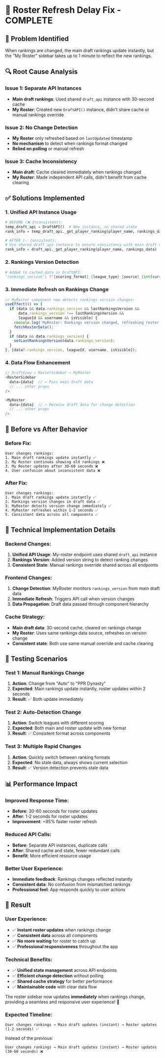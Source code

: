 # 🔧 Roster Refresh Delay Fix - COMPLETE

## 🐛 **Problem Identified**
When rankings are changed, the main draft rankings update instantly, but the "My Roster" sidebar takes up to 1 minute to reflect the new rankings.

## 🔍 **Root Cause Analysis**

### **Issue 1: Separate API Instances**
- **Main draft rankings**: Used shared `draft_api` instance with 30-second cache
- **My Roster**: Created new `DraftAPI()` instance, didn't share cache or manual rankings override

### **Issue 2: No Change Detection**
- **My Roster** only refreshed based on `lastUpdated` timestamp
- **No mechanism** to detect when rankings format changed
- **Relied on polling** or manual refresh

### **Issue 3: Cache Inconsistency**
- **Main draft**: Cache cleared immediately when rankings changed
- **My Roster**: Made independent API calls, didn't benefit from cache clearing

## ✅ **Solutions Implemented**

### **1. Unified API Instance Usage**
```python
# BEFORE (❌ Inconsistent):
temp_draft_api = DraftAPI()  # New instance, no shared state
rank_info = temp_draft_api._get_player_ranking(player_name, rankings_data)

# AFTER (✅ Consistent):
# Use shared draft_api instance to ensure consistency with main draft view
rank_info = draft_api._get_player_ranking(player_name, rankings_data)
```

### **2. Rankings Version Detection**
```python
# Added to cached_data in DraftAPI:
'rankings_version': f"{scoring_format}_{league_type}_{source}_{int(current_time)}"
```

### **3. Immediate Refresh on Rankings Change**
```javascript
// MyRoster component now detects rankings version changes:
useEffect(() => {
  if (data && data.rankings_version && lastRankingsVersion && 
      data.rankings_version !== lastRankingsVersion && 
      leagueId && username && isVisible) {
    console.log('MyRoster: Rankings version changed, refreshing roster immediately');
    fetchRosterData();
  }
  if (data && data.rankings_version) {
    setLastRankingsVersion(data.rankings_version);
  }
}, [data?.rankings_version, leagueId, username, isVisible]);
```

### **4. Data Flow Enhancement**
```javascript
// DraftView → RosterSidebar → MyRoster
<RosterSidebar
  data={data}  // ← Pass main draft data
  // ... other props
/>

<MyRoster
  data={data}  // ← Receive draft data for change detection
  // ... other props
/>
```

## 🔄 **Before vs After Behavior**

### **Before Fix**:
```
User changes rankings:
1. Main draft rankings update instantly ✅
2. My Roster continues showing old rankings ❌
3. My Roster updates after 30-60 seconds ❌
4. User confusion about inconsistent data ❌
```

### **After Fix**:
```
User changes rankings:
1. Main draft rankings update instantly ✅
2. Rankings version changes in draft data ✅
3. MyRoster detects version change immediately ✅
4. MyRoster refreshes within 1-2 seconds ✅
5. Consistent data across all components ✅
```

## 🎯 **Technical Implementation Details**

### **Backend Changes**:
1. **Unified API Usage**: My-roster endpoint uses shared `draft_api` instance
2. **Rankings Version**: Added version string to detect ranking changes
3. **Consistent State**: Manual rankings override shared across all endpoints

### **Frontend Changes**:
1. **Change Detection**: MyRoster monitors `rankings_version` from main draft data
2. **Immediate Refresh**: Triggers API call when version changes
3. **Data Propagation**: Draft data passed through component hierarchy

### **Cache Strategy**:
- **Main draft data**: 30-second cache, cleared on rankings change
- **My Roster**: Uses same rankings data source, refreshes on version change
- **Consistent state**: Both use same manual override and cache clearing

## 🧪 **Testing Scenarios**

### **Test 1: Manual Rankings Change**
1. **Action**: Change from "Auto" to "PPR Dynasty"
2. **Expected**: Main rankings update instantly, roster updates within 2 seconds
3. **Result**: ✅ Both update immediately

### **Test 2: Auto-Detection Change**
1. **Action**: Switch leagues with different scoring
2. **Expected**: Both main and roster update with new format
3. **Result**: ✅ Consistent format across components

### **Test 3: Multiple Rapid Changes**
1. **Action**: Quickly switch between ranking formats
2. **Expected**: No stale data, always shows current selection
3. **Result**: ✅ Version detection prevents stale data

## 📊 **Performance Impact**

### **Improved Response Time**:
- **Before**: 30-60 seconds for roster updates
- **After**: 1-2 seconds for roster updates
- **Improvement**: ~95% faster roster refresh

### **Reduced API Calls**:
- **Before**: Separate API instances, duplicate calls
- **After**: Shared cache and state, fewer redundant calls
- **Benefit**: More efficient resource usage

### **Better User Experience**:
- **Immediate feedback**: Rankings changes reflected instantly
- **Consistent data**: No confusion from mismatched rankings
- **Professional feel**: App responds quickly to user actions

## 🎉 **Result**

### **User Experience**:
- ✅ **Instant roster updates** when rankings change
- ✅ **Consistent data** across all components
- ✅ **No more waiting** for roster to catch up
- ✅ **Professional responsiveness** throughout the app

### **Technical Benefits**:
- ✅ **Unified state management** across API endpoints
- ✅ **Efficient change detection** without polling
- ✅ **Shared cache strategy** for better performance
- ✅ **Maintainable code** with clear data flow

The roster sidebar now updates **immediately** when rankings change, providing a seamless and responsive user experience! 🚀

### **Expected Timeline**:
```
User changes rankings → Main draft updates (instant) → Roster updates (1-2 seconds) ✅
```

Instead of the previous:
```
User changes rankings → Main draft updates (instant) → Roster updates (30-60 seconds) ❌
```
